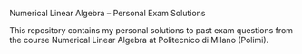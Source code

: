 Numerical Linear Algebra – Personal Exam Solutions

This repository contains my personal solutions to past exam questions from the course Numerical Linear Algebra at Politecnico di Milano (Polimi).

